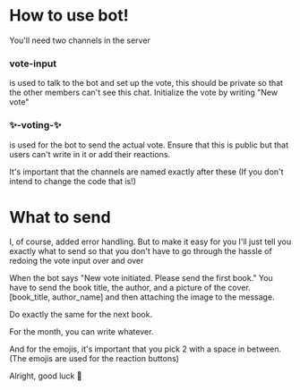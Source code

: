 # How to use bot!
You'll need two channels in the server
### vote-input
is used to talk to the bot and set up the vote, this should be private so that the other members can't see this chat. Initialize the vote by writing "New vote"

### ✨-voting-✨
is used for the bot to send the actual vote. Ensure that this is public but that users can't write in it or add their reactions. 

It's important that the channels are named exactly after these (If you don't intend to change the code that is!)

# What to send
I, of course, added error handling. But to make it easy for you I'll just tell you exactly what to send so that you don't have to go through the hassle of redoing the vote input over and over

When the bot says "New vote initiated. Please send the first book." You have to send the book title, the author, and a picture of the cover. [book_title, author_name] and then attaching the image to the message. 

Do exactly the same for the next book. 

For the month, you can write whatever. 

And for the emojis, it's important that you pick 2 with a space in between. (The emojis are used for the reaction buttons)



Alright, good luck 🧸
